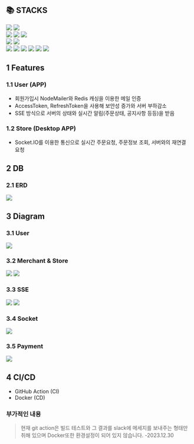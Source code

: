 <h2>📚 STACKS</h2>
<div>
  <img src="https://img.shields.io/badge/typescript-3178C6?style=for-the-badge&logo=typescript&logoColor=white"> <img src="https://img.shields.io/badge/nestjs-E0234E?style=for-the-badge&logo=nestjs&logoColor=white">
</div>  
<div>  
    <img src="https://img.shields.io/badge/postgresql-4169E1?style=for-the-badge&logo=postgresql&logoColor=white"> <img src="https://img.shields.io/badge/prisma-2D3748?style=for-the-badge&logo=prisma&logoColor=white"> <img src="https://img.shields.io/badge/redis-DC382D?style=for-the-badge&logo=redis&logoColor=white">
</div>  
<div>  
    <img src="https://img.shields.io/badge/githubactions-2088FF?style=for-the-badge&logo=githubactions&logoColor=white"> <img src="https://img.shields.io/badge/docker-2496ED?style=for-the-badge&logo=docker&logoColor=white">
</div>   
<div>  
  <img src="https://img.shields.io/badge/socket.io-010101?style=for-the-badge&logo=socket.io&logoColor=white"> <img src="https://img.shields.io/badge/Nestia-E0234E?style=flat-square"> <img src="https://img.shields.io/badge/Typia-critical?style=flat-square"> <img src="https://img.shields.io/badge/JWT-yellow?style=flat-square"> <img src="https://img.shields.io/badge/NodeMailer-brightgreengreen?style=flat-square"> <img src="https://img.shields.io/badge/SSE-important?style=flat-square">
</div>  

## 1 Features  

### 1.1 User (APP)  
* 회원가입시 NodeMailer와 Redis 캐싱을 이용한 메일 인증
* AccessToken, RefreshToken을 사용해 보안성 증가와 서버 부하감소
* SSE 방식으로 서버의 상태와 실시간 알림(주문상태, 공지사항 등등)을 받음  

### 1.2 Store (Desktop APP)  
*  Socket.IO를 이용한 통신으로 실시간 주문요청, 주문정보 조회, 서버와의 재연결 요청  

## 2 DB  

### 2.1 ERD  

<img src="https://github.com/rkdalsdl98/sirenorder-server/assets/77562358/134096be-e23a-41a3-b4ea-28a4cf9530dd">  

## 3 Diagram  

<div>
  <h3> 3.1 User</h3>  
  <img src="https://github.com/rkdalsdl98/sirenorder-server/assets/77562358/15e379b9-b262-442f-86b6-5790d4bbc1e7"> 

  <h3> 3.2 Merchant & Store</h3>   
  <img src="https://github.com/rkdalsdl98/sirenorder-server/assets/77562358/5677be6d-c319-471a-92a3-1408ea39dfcc"> <img src="https://github.com/rkdalsdl98/sirenorder-server/assets/77562358/c2389ff4-adab-4527-8bef-8cfded265e09">  
  <h3> 3.3 SSE</h3>  
  <img src="https://github.com/rkdalsdl98/sirenorder-server/assets/77562358/6f60c0e1-cfcb-4ea2-80ec-186335af077b"> <img src="https://github.com/rkdalsdl98/sirenorder-server/assets/77562358/77210c80-42cb-4c76-aa29-082cd135f142">   
  <h3> 3.4 Socket</h3>  
  <img src="https://github.com/rkdalsdl98/sirenorder-server/assets/77562358/4afaa450-ee98-473e-b1a4-7f55fe6c2340">  
  <h3> 3.5 Payment</h3>  
  <img src="https://github.com/rkdalsdl98/sirenorder-server/assets/77562358/86cdfea0-bfff-4b20-ab51-98b074872daf">
</div>  

## 4 CI/CD  
* GitHub Action (CI)
* Docker (CD)  

### 부가적인 내용  
> 현재 git action은 빌드 테스트와 그 결과를 slack에 메세지를 보내주는 형태만 취해 있으며 Docker또한 환경설정이 되어 있지 않습니다. -2023.12.30  